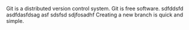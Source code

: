Git is a distributed version control system.
Git is free software.
sdfddsfd
asdfdasfdsag
asf
sdsfsd
sdjfosadhf
Creating a new branch is quick and simple.
